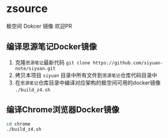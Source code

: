 # zsource
极空间 Dokcer 镜像
欢迎PR


## 编译思源笔记Docker镜像

1. 克隆`思源笔记`最新代码 `git clone https://github.com/siyuan-note/siyuan.git`
2. 拷贝本项目 `siyuan` 目录中所有文件到`思源笔记`仓库代码目录中  
3. 在`思源笔记`仓库目录中编译对应架构的极空间可用的docker镜像  `./build_z4.sh` 


## 编译Chrome浏览器Docker镜像

```bash
cd chrome
./build_z4.sh
```